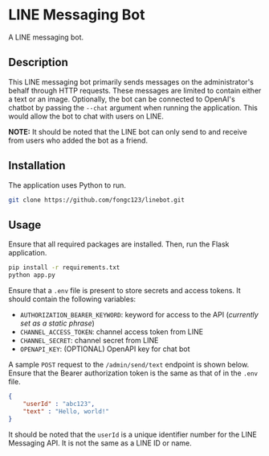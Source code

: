 # LINE Messaging Bot

A LINE messaging bot. 

## Description

This LINE messaging bot primarily sends messages on the administrator's behalf through HTTP requests. These messages are limited to contain either a text or an image. Optionally, the bot can be connected to OpenAI's chatbot by passing the `--chat` argument when running the application. This would allow the bot to chat with users on LINE.

**NOTE:** It should be noted that the LINE bot can only send to and receive from users who added the bot as a friend.

## Installation
The application uses Python to run.

```bash
git clone https://github.com/fongc123/linebot.git
```

## Usage
Ensure that all required packages are installed. Then, run the Flask application.

```bash
pip install -r requirements.txt
python app.py
```

Ensure that a `.env` file is present to store secrets and access tokens. It should contain the following variables:
- `AUTHORIZATION_BEARER_KEYWORD`: keyword for access to the API (*currently set as a static phrase*)
- `CHANNEL_ACCESS_TOKEN`: channel access token from LINE
- `CHANNEL_SECRET`: channel secret from LINE
- `OPENAPI_KEY`: (OPTIONAL) OpenAPI key for chat bot

A sample `POST` request to the `/admin/send/text` endpoint is shown below. Ensure that the Bearer authorization token is the same as that of in the `.env` file.

```json
{
    "userId" : "abc123",
    "text" : "Hello, world!"
}
```

It should be noted that the `userId` is a unique identifier number for the LINE Messaging API. It is not the same as a LINE ID or name.